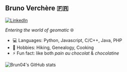 ## Bruno Verchère :fr:

[![LinkedIn](https://img.shields.io/badge/LinkedIn-FR-blue)](https://fr.linkedin.com/in/bruno-verch%C3%A8re)

_Entering the world of geomatic_ 🌐

- 💻 Languages: Python, Javascript, C/C++, Java, PHP
- 🌄 Hobbies: Hiking, Genealogy, Cooking
- ⚡ Fun fact: like both _pain au chocolat_ & _chocolatine_

![Brun04's GitHub stats](https://github-readme-stats.vercel.app/api?username=Brun04&count_private=true)
